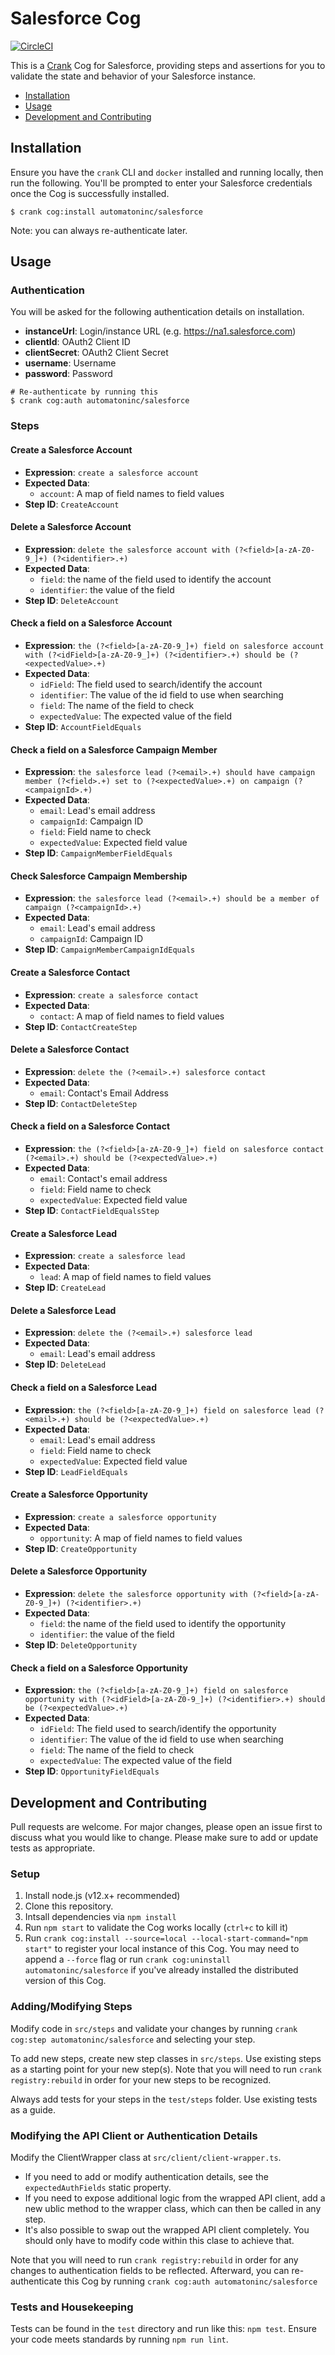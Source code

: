 # Salesforce Cog

[![CircleCI](https://circleci.com/gh/run-crank/cog-salesforce/tree/master.svg?style=svg)](https://circleci.com/gh/run-crank/cog-salesforce/tree/master)

This is a [Crank][what-is-crank] Cog for Salesforce, providing steps and
assertions for you to validate the state and behavior of your Salesforce
instance.

* [Installation](#installation)
* [Usage](#usage)
* [Development and Contributing](#development-and-contributing)

## Installation

Ensure you have the `crank` CLI and `docker` installed and running locally,
then run the following.  You'll be prompted to enter your Salesforce
credentials once the Cog is successfully installed.

```shell-session
$ crank cog:install automatoninc/salesforce
```

Note: you can always re-authenticate later.

## Usage

### Authentication
<!-- authenticationDetails -->
You will be asked for the following authentication details on installation.

- **instanceUrl**: Login/instance URL (e.g. https://na1.salesforce.com)
- **clientId**: OAuth2 Client ID
- **clientSecret**: OAuth2 Client Secret
- **username**: Username
- **password**: Password

```shell-session
# Re-authenticate by running this
$ crank cog:auth automatoninc/salesforce
```
<!-- authenticationDetailsEnd -->

### Steps
<!-- stepDetails -->
<h4 id="CreateAccount">Create a Salesforce Account</h4>

- **Expression**: `create a salesforce account`
- **Expected Data**:
  - `account`: A map of field names to field values
- **Step ID**: `CreateAccount`

<h4 id="DeleteAccount">Delete a Salesforce Account</h4>

- **Expression**: `delete the salesforce account with (?<field>[a-zA-Z0-9_]+) (?<identifier>.+)`
- **Expected Data**:
  - `field`: the name of the field used to identify the account
  - `identifier`: the value of the field
- **Step ID**: `DeleteAccount`

<h4 id="AccountFieldEquals">Check a field on a Salesforce Account</h4>

- **Expression**: `the (?<field>[a-zA-Z0-9_]+) field on salesforce account with (?<idField>[a-zA-Z0-9_]+) (?<identifier>.+) should be (?<expectedValue>.+)`
- **Expected Data**:
  - `idField`: The field used to search/identify the account
  - `identifier`: The value of the id field to use when searching
  - `field`: The name of the field to check
  - `expectedValue`: The expected value of the field
- **Step ID**: `AccountFieldEquals`

<h4 id="CampaignMemberFieldEquals">Check a field on a Salesforce Campaign Member</h4>

- **Expression**: `the salesforce lead (?<email>.+) should have campaign member (?<field>.+) set to (?<expectedValue>.+) on campaign (?<campaignId>.+)`
- **Expected Data**:
  - `email`: Lead's email address
  - `campaignId`: Campaign ID
  - `field`: Field name to check
  - `expectedValue`: Expected field value
- **Step ID**: `CampaignMemberFieldEquals`

<h4 id="CampaignMemberCampaignIdEquals">Check Salesforce Campaign Membership</h4>

- **Expression**: `the salesforce lead (?<email>.+) should be a member of campaign (?<campaignId>.+)`
- **Expected Data**:
  - `email`: Lead's email address
  - `campaignId`: Campaign ID
- **Step ID**: `CampaignMemberCampaignIdEquals`

<h4 id="ContactCreateStep">Create a Salesforce Contact</h4>

- **Expression**: `create a salesforce contact`
- **Expected Data**:
  - `contact`: A map of field names to field values
- **Step ID**: `ContactCreateStep`

<h4 id="ContactDeleteStep">Delete a Salesforce Contact</h4>

- **Expression**: `delete the (?<email>.+) salesforce contact`
- **Expected Data**:
  - `email`: Contact's Email Address
- **Step ID**: `ContactDeleteStep`

<h4 id="ContactFieldEqualsStep">Check a field on a Salesforce Contact</h4>

- **Expression**: `the (?<field>[a-zA-Z0-9_]+) field on salesforce contact (?<email>.+) should be (?<expectedValue>.+)`
- **Expected Data**:
  - `email`: Contact's email address
  - `field`: Field name to check
  - `expectedValue`: Expected field value
- **Step ID**: `ContactFieldEqualsStep`

<h4 id="CreateLead">Create a Salesforce Lead</h4>

- **Expression**: `create a salesforce lead`
- **Expected Data**:
  - `lead`: A map of field names to field values
- **Step ID**: `CreateLead`

<h4 id="DeleteLead">Delete a Salesforce Lead</h4>

- **Expression**: `delete the (?<email>.+) salesforce lead`
- **Expected Data**:
  - `email`: Lead's email address
- **Step ID**: `DeleteLead`

<h4 id="LeadFieldEquals">Check a field on a Salesforce Lead</h4>

- **Expression**: `the (?<field>[a-zA-Z0-9_]+) field on salesforce lead (?<email>.+) should be (?<expectedValue>.+)`
- **Expected Data**:
  - `email`: Lead's email address
  - `field`: Field name to check
  - `expectedValue`: Expected field value
- **Step ID**: `LeadFieldEquals`

<h4 id="CreateOpportunity">Create a Salesforce Opportunity</h4>

- **Expression**: `create a salesforce opportunity`
- **Expected Data**:
  - `opportunity`: A map of field names to field values
- **Step ID**: `CreateOpportunity`

<h4 id="DeleteOpportunity">Delete a Salesforce Opportunity</h4>

- **Expression**: `delete the salesforce opportunity with (?<field>[a-zA-Z0-9_]+) (?<identifier>.+)`
- **Expected Data**:
  - `field`: the name of the field used to identify the opportunity
  - `identifier`: the value of the field
- **Step ID**: `DeleteOpportunity`

<h4 id="OpportunityFieldEquals">Check a field on a Salesforce Opportunity</h4>

- **Expression**: `the (?<field>[a-zA-Z0-9_]+) field on salesforce opportunity with (?<idField>[a-zA-Z0-9_]+) (?<identifier>.+) should be (?<expectedValue>.+)`
- **Expected Data**:
  - `idField`: The field used to search/identify the opportunity
  - `identifier`: The value of the id field to use when searching
  - `field`: The name of the field to check
  - `expectedValue`: The expected value of the field
- **Step ID**: `OpportunityFieldEquals`
<!-- stepDetailsEnd -->

## Development and Contributing
Pull requests are welcome. For major changes, please open an issue first to
discuss what you would like to change. Please make sure to add or update tests
as appropriate.

### Setup

1. Install node.js (v12.x+ recommended)
2. Clone this repository.
3. Intsall dependencies via `npm install`
4. Run `npm start` to validate the Cog works locally (`ctrl+c` to kill it)
5. Run `crank cog:install --source=local --local-start-command="npm start"` to
   register your local instance of this Cog. You may need to append a `--force`
   flag or run `crank cog:uninstall automatoninc/salesforce` if you've already
   installed the distributed version of this Cog.

### Adding/Modifying Steps
Modify code in `src/steps` and validate your changes by running
`crank cog:step automatoninc/salesforce` and selecting your step.

To add new steps, create new step classes in `src/steps`. Use existing steps as
a starting point for your new step(s). Note that you will need to run
`crank registry:rebuild` in order for your new steps to be recognized.

Always add tests for your steps in the `test/steps` folder. Use existing tests
as a guide.

### Modifying the API Client or Authentication Details
Modify the ClientWrapper class at `src/client/client-wrapper.ts`.

- If you need to add or modify authentication details, see the
  `expectedAuthFields` static property.
- If you need to expose additional logic from the wrapped API client, add a new
  ublic method to the wrapper class, which can then be called in any step.
- It's also possible to swap out the wrapped API client completely. You should
  only have to modify code within this clase to achieve that.

Note that you will need to run `crank registry:rebuild` in order for any
changes to authentication fields to be reflected. Afterward, you can
re-authenticate this Cog by running `crank cog:auth automatoninc/salesforce`

### Tests and Housekeeping
Tests can be found in the `test` directory and run like this: `npm test`.
Ensure your code meets standards by running `npm run lint`.

[what-is-crank]: https://crank.run?utm_medium=readme&utm_source=automatoninc%2Fsalesforce
